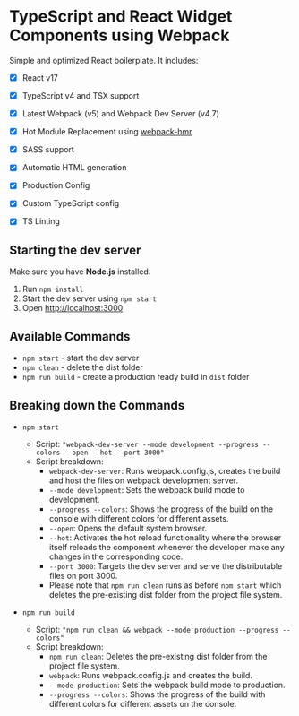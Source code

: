 # TypeScript and React Widget Components using Webpack


Simple and optimized React boilerplate. It includes: 

- [x] React v17
- [x] TypeScript v4 and TSX support
- [x] Latest Webpack (v5) and Webpack Dev Server (v4.7)
- [x] Hot Module Replacement using [webpack-hmr](https://webpack.js.org/concepts/hot-module-replacement/)
- [x] SASS support
- [x] Automatic HTML generation
- [x] Production Config
- [x] Custom TypeScript config
- [x] TS Linting


## Starting the dev server

Make sure you have **Node.js** installed.

1. Run `npm install`
2. Start the dev server using `npm start`
3. Open [http://localhost:3000](http://localhost:3000)


## Available Commands

- `npm start` - start the dev server
- `npm clean` - delete the dist folder
- `npm run build` - create a production ready build in `dist` folder


## Breaking down the Commands

- `npm start`
    - Script: `"webpack-dev-server --mode development --progress --colors --open --hot --port 3000"`
    - Script breakdown:
        - `webpack-dev-server`: Runs webpack.config.js, creates the build and host the files on webpack development server.
        - `--mode development`: Sets the webpack build mode to development.
        - `--progress --colors`: Shows the progress of the build on the console with different colors for different assets.
        - `--open`: Opens the default system browser.
        - `--hot`: Activates the hot reload functionality where the browser itself reloads the component whenever the developer make any changes in the corresponding code.
        - `--port 3000`: Targets the dev server and serve the distributable files on port 3000.
        - Please note that `npm run clean` runs as before `npm start` which deletes the pre-existing dist folder from the project file system. 
    
- `npm run build`
    - Script: `"npm run clean && webpack --mode production --progress --colors"`
    - Script breakdown:
        - `npm run clean`: Deletes the pre-existing dist folder from the project file system. 
        - `webpack`: Runs webpack.config.js and creates the build.
        - `--mode production`: Sets the webpack build mode to production.
        - `--progress --colors`: Shows the progress of the build with different colors for different assets on the console.
